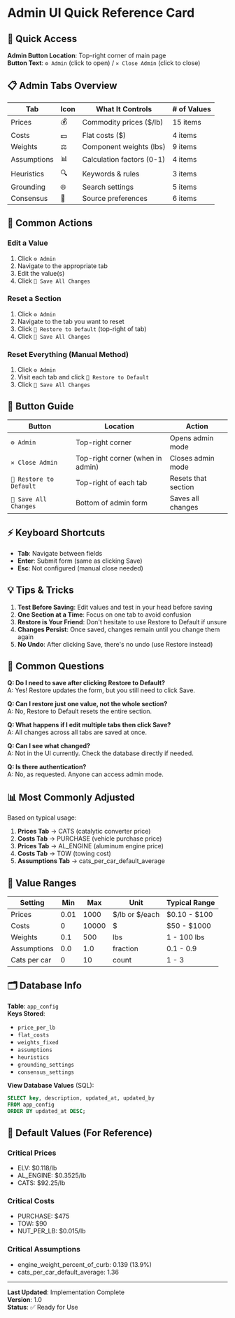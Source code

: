# Admin UI Quick Reference Card

## 🎯 Quick Access

**Admin Button Location**: Top-right corner of main page  
**Button Text**: `⚙️ Admin` (click to open) / `✕ Close Admin` (click to close)

## 📋 Admin Tabs Overview

| Tab         | Icon | What It Controls          | # of Values |
| ----------- | ---- | ------------------------- | ----------- |
| Prices      | 💰   | Commodity prices ($/lb)   | 15 items    |
| Costs       | 💵   | Flat costs ($)            | 4 items     |
| Weights     | ⚖️   | Component weights (lbs)   | 9 items     |
| Assumptions | 📊   | Calculation factors (0-1) | 4 items     |
| Heuristics  | 🔍   | Keywords & rules          | 3 items     |
| Grounding   | 🌐   | Search settings           | 5 items     |
| Consensus   | 🤝   | Source preferences        | 6 items     |

## 🔄 Common Actions

### Edit a Value

1. Click `⚙️ Admin`
2. Navigate to the appropriate tab
3. Edit the value(s)
4. Click `💾 Save All Changes`

### Reset a Section

1. Click `⚙️ Admin`
2. Navigate to the tab you want to reset
3. Click `🔄 Restore to Default` (top-right of tab)
4. Click `💾 Save All Changes`

### Reset Everything (Manual Method)

1. Click `⚙️ Admin`
2. Visit each tab and click `🔄 Restore to Default`
3. Click `💾 Save All Changes`

## 🎨 Button Guide

| Button                  | Location                         | Action              |
| ----------------------- | -------------------------------- | ------------------- |
| `⚙️ Admin`              | Top-right corner                 | Opens admin mode    |
| `✕ Close Admin`         | Top-right corner (when in admin) | Closes admin mode   |
| `🔄 Restore to Default` | Top-right of each tab            | Resets that section |
| `💾 Save All Changes`   | Bottom of admin form             | Saves all changes   |

## ⚡ Keyboard Shortcuts

- **Tab**: Navigate between fields
- **Enter**: Submit form (same as clicking Save)
- **Esc**: Not configured (manual close needed)

## 💡 Tips & Tricks

1. **Test Before Saving**: Edit values and test in your head before saving
2. **One Section at a Time**: Focus on one tab to avoid confusion
3. **Restore is Your Friend**: Don't hesitate to use Restore to Default if unsure
4. **Changes Persist**: Once saved, changes remain until you change them again
5. **No Undo**: After clicking Save, there's no undo (use Restore instead)

## 🚨 Common Questions

**Q: Do I need to save after clicking Restore to Default?**  
A: Yes! Restore updates the form, but you still need to click Save.

**Q: Can I restore just one value, not the whole section?**  
A: No, Restore to Default resets the entire section.

**Q: What happens if I edit multiple tabs then click Save?**  
A: All changes across all tabs are saved at once.

**Q: Can I see what changed?**  
A: Not in the UI currently. Check the database directly if needed.

**Q: Is there authentication?**  
A: No, as requested. Anyone can access admin mode.

## 📊 Most Commonly Adjusted

Based on typical usage:

1. **Prices Tab** → CATS (catalytic converter price)
2. **Costs Tab** → PURCHASE (vehicle purchase price)
3. **Prices Tab** → AL_ENGINE (aluminum engine price)
4. **Costs Tab** → TOW (towing cost)
5. **Assumptions Tab** → cats_per_car_default_average

## 🔢 Value Ranges

| Setting      | Min  | Max   | Unit           | Typical Range |
| ------------ | ---- | ----- | -------------- | ------------- |
| Prices       | 0.01 | 1000  | $/lb or $/each | $0.10 - $100  |
| Costs        | 0    | 10000 | $              | $50 - $1000   |
| Weights      | 0.1  | 500   | lbs            | 1 - 100 lbs   |
| Assumptions  | 0.0  | 1.0   | fraction       | 0.1 - 0.9     |
| Cats per car | 0    | 10    | count          | 1 - 3         |

## 🗂️ Database Info

**Table**: `app_config`  
**Keys Stored**:

- `price_per_lb`
- `flat_costs`
- `weights_fixed`
- `assumptions`
- `heuristics`
- `grounding_settings`
- `consensus_settings`

**View Database Values** (SQL):

```sql
SELECT key, description, updated_at, updated_by
FROM app_config
ORDER BY updated_at DESC;
```

## 📝 Default Values (For Reference)

### Critical Prices

- ELV: $0.118/lb
- AL_ENGINE: $0.3525/lb
- CATS: $92.25/lb

### Critical Costs

- PURCHASE: $475
- TOW: $90
- NUT_PER_LB: $0.015/lb

### Critical Assumptions

- engine_weight_percent_of_curb: 0.139 (13.9%)
- cats_per_car_default_average: 1.36

---

**Last Updated**: Implementation Complete  
**Version**: 1.0  
**Status**: ✅ Ready for Use
